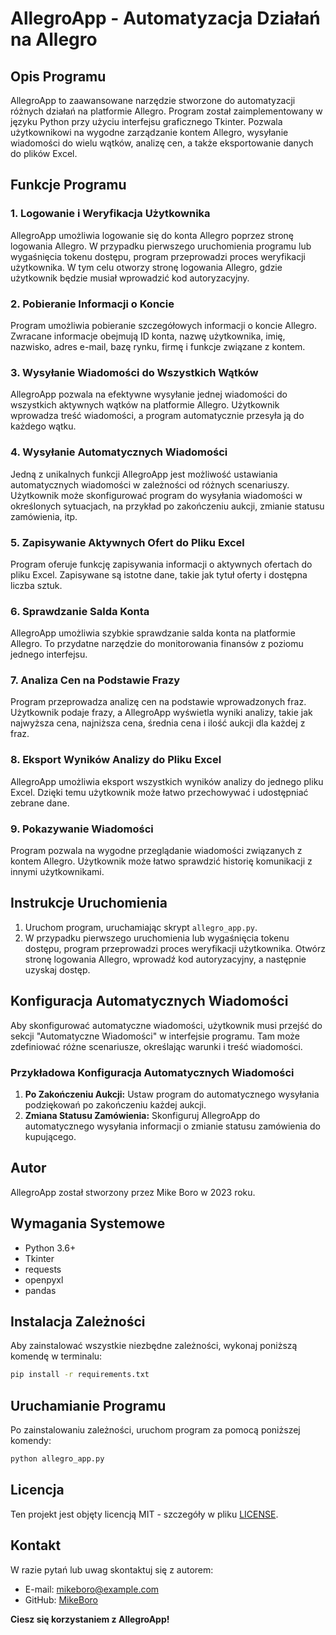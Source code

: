 # AllegroApp - Automatyzacja Działań na Allegro

## Opis Programu

AllegroApp to zaawansowane narzędzie stworzone do automatyzacji różnych działań na platformie Allegro. Program został zaimplementowany w języku Python przy użyciu interfejsu graficznego Tkinter. Pozwala użytkownikowi na wygodne zarządzanie kontem Allegro, wysyłanie wiadomości do wielu wątków, analizę cen, a także eksportowanie danych do plików Excel.

## Funkcje Programu

### 1. Logowanie i Weryfikacja Użytkownika

AllegroApp umożliwia logowanie się do konta Allegro poprzez stronę logowania Allegro. W przypadku pierwszego uruchomienia programu lub wygaśnięcia tokenu dostępu, program przeprowadzi proces weryfikacji użytkownika. W tym celu otworzy stronę logowania Allegro, gdzie użytkownik będzie musiał wprowadzić kod autoryzacyjny.

### 2. Pobieranie Informacji o Koncie

Program umożliwia pobieranie szczegółowych informacji o koncie Allegro. Zwracane informacje obejmują ID konta, nazwę użytkownika, imię, nazwisko, adres e-mail, bazę rynku, firmę i funkcje związane z kontem.

### 3. Wysyłanie Wiadomości do Wszystkich Wątków

AllegroApp pozwala na efektywne wysyłanie jednej wiadomości do wszystkich aktywnych wątków na platformie Allegro. Użytkownik wprowadza treść wiadomości, a program automatycznie przesyła ją do każdego wątku.

### 4. Wysyłanie Automatycznych Wiadomości

Jedną z unikalnych funkcji AllegroApp jest możliwość ustawiania automatycznych wiadomości w zależności od różnych scenariuszy. Użytkownik może skonfigurować program do wysyłania wiadomości w określonych sytuacjach, na przykład po zakończeniu aukcji, zmianie statusu zamówienia, itp.

### 5. Zapisywanie Aktywnych Ofert do Pliku Excel

Program oferuje funkcję zapisywania informacji o aktywnych ofertach do pliku Excel. Zapisywane są istotne dane, takie jak tytuł oferty i dostępna liczba sztuk.

### 6. Sprawdzanie Salda Konta

AllegroApp umożliwia szybkie sprawdzanie salda konta na platformie Allegro. To przydatne narzędzie do monitorowania finansów z poziomu jednego interfejsu.

### 7. Analiza Cen na Podstawie Frazy

Program przeprowadza analizę cen na podstawie wprowadzonych fraz. Użytkownik podaje frazy, a AllegroApp wyświetla wyniki analizy, takie jak najwyższa cena, najniższa cena, średnia cena i ilość aukcji dla każdej z fraz.

### 8. Eksport Wyników Analizy do Pliku Excel

AllegroApp umożliwia eksport wszystkich wyników analizy do jednego pliku Excel. Dzięki temu użytkownik może łatwo przechowywać i udostępniać zebrane dane.

### 9. Pokazywanie Wiadomości

Program pozwala na wygodne przeglądanie wiadomości związanych z kontem Allegro. Użytkownik może łatwo sprawdzić historię komunikacji z innymi użytkownikami.

## Instrukcje Uruchomienia

1. Uruchom program, uruchamiając skrypt `allegro_app.py`.
2. W przypadku pierwszego uruchomienia lub wygaśnięcia tokenu dostępu, program przeprowadzi proces weryfikacji użytkownika. Otwórz stronę logowania Allegro, wprowadź kod autoryzacyjny, a następnie uzyskaj dostęp.

## Konfiguracja Automatycznych Wiadomości

Aby skonfigurować automatyczne wiadomości, użytkownik musi przejść do sekcji "Automatyczne Wiadomości" w interfejsie programu. Tam może zdefiniować różne scenariusze, określając warunki i treść wiadomości.

### Przykładowa Konfiguracja Automatycznych Wiadomości

1. **Po Zakończeniu Aukcji:** Ustaw program do automatycznego wysyłania podziękowań po zakończeniu każdej aukcji.
2. **Zmiana Statusu Zamówienia:** Skonfiguruj AllegroApp do automatycznego wysyłania informacji o zmianie statusu zamówienia do kupującego.

## Autor

AllegroApp został stworzony przez Mike Boro w 2023 roku.

## Wymagania Systemowe

- Python 3.6+
- Tkinter
- requests
- openpyxl
- pandas

## Instalacja Zależności

Aby zainstalować wszystkie niezbędne zależności, wykonaj poniższą komendę w terminalu:

```bash
pip install -r requirements.txt
```

## Uruchamianie Programu

Po zainstalowaniu zależności, uruchom program za pomocą poniższej komendy:

```bash
python allegro_app.py
```

## Licencja

Ten projekt jest objęty licencją MIT - szczegóły w pliku [LICENSE](LICENSE).

## Kontakt

W razie pytań lub uwag skontaktuj się z autorem:

- E-mail: mikeboro@example.com
- GitHub: [MikeBoro](https://github.com/MikeBoro)

**Ciesz się korzystaniem z AllegroApp!**
